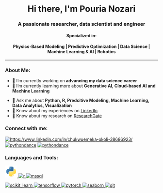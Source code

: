 <h1 align="center">Hi there, I'm Pouria Nozari</h1>

<h3 align="center">A passionate researcher, data scientist and engineer</h3>

<h4 align="center">Specialized in:</h4>
<h4 align="center"><span style="color": "red;">Physics-Based Modeling  |  Predictive Optimization  |  Data Science 
 |  Machine Learning & AI  |  Robotics</span></h4>

  ----


<h3 align="left">About Me:</h3>
<!-- ![](https://komarev.com/ghpvc/?username=chuksoo&style=flat) -->

- 🔭 I’m currently working on **advancing my data science career**
- 🌱 I’m currently learning more about **Generative AI, Cloud-based AI and Machine Learning**
<!--- 👯 I’m looking to collaborate on **Machine Learning projects**
- 👨‍💻 My data science projects are available at my [Data Science Portfolio](https://github.com/chuksoo/Data-Science-Portfolio)-->
- 💬 Ask me about **Python, R, Predcitive Modeling, Machine Learning, Data Analytics, Visualization**
- 📄 Know about my experiences on [LinkedIn](https://www.linkedin.com/in/pouria-nozari/)
- 📄 Know about my research on [ResearchGate](https://www.researchgate.net/profile/Pouria-Nozari)
  <!--- 🤝 I’m looking for help with **MLOps**-->

<h3 align="left">Connect with me:</h3>
<p align="left">
<a href="https://linkedin.com/in/https://www.linkedin.com/in/pouria-nozari/" target="blank"><img align="center" src="https://raw.githubusercontent.com/rahuldkjain/github-profile-readme-generator/master/src/images/icons/Social/linked-in-alt.svg" alt="https://www.linkedin.com/in/chukwuemeka-okoli-38686923/" height="30" width="40" /></a>
 <a href="mailto:nozari.pouria@gmail.com" target="blank"><img align="center" src="https://upload.wikimedia.org/wikipedia/commons/7/7e/Gmail_icon_%282020%29.svg" alt="pythondance" height="30" width="35" /></a>
<a href="https://www.leetcode.com/nozaripo" target="blank"><img align="center" src="https://raw.githubusercontent.com/rahuldkjain/github-profile-readme-generator/master/src/images/icons/Social/leet-code.svg" alt="pythondance" height="30" width="40" /></a>
</p>

<h3 align="left">Languages and Tools:</h3>
<p align="left"></a><a href="https://www.python.org" target="_blank" rel="noreferrer"> <img src="https://raw.githubusercontent.com/devicons/devicon/master/icons/python/python-original.svg" alt="python" width="40" height="40"/> </a><a href="https://www.r-project.org" target="_blank" rel="noreferrer"> <img src="https://www.r-project.org/logo/Rlogo.svg" alt="r" width="40" height="40"/> </a><a href="https://www.microsoft.com/en-us/sql-server" target="_blank" rel="noreferrer"> <img src="https://www.svgrepo.com/show/303229/microsoft-sql-server-logo.svg" alt="mssql" width="40" height="40"/> 

</a><a href="https://scikit-learn.org/" target="_blank" rel="noreferrer"> <img src="https://upload.wikimedia.org/wikipedia/commons/0/05/Scikit_learn_logo_small.svg" alt="scikit_learn" width="40" height="40"/> </a><a href="https://www.tensorflow.org" target="_blank" rel="noreferrer"> <img src="https://www.vectorlogo.zone/logos/tensorflow/tensorflow-icon.svg" alt="tensorflow" width="40" height="40"/></a><a href="https://pytorch.org/" target="_blank" rel="noreferrer"> <img src="https://www.vectorlogo.zone/logos/pytorch/pytorch-icon.svg" alt="pytorch" width="40" height="40"/> </a><a href="https://seaborn.pydata.org/" target="_blank" rel="noreferrer"> <img src="https://seaborn.pydata.org/_images/logo-mark-lightbg.svg" alt="seaborn" width="40" height="40"/> </a><a href="https://git-scm.com/" target="_blank" rel="noreferrer"> <img src="https://www.vectorlogo.zone/logos/git-scm/git-scm-icon.svg" alt="git" width="40" height="40"/>  
<!--
</a> <a href="https://www.docker.com/" target="_blank" rel="noreferrer"> <img src="https://raw.githubusercontent.com/devicons/devicon/master/icons/docker/docker-original-wordmark.svg" alt="docker" width="40" height="40"/> </a><a href="https://flask.palletsprojects.com/" target="_blank" rel="noreferrer"> <img src="https://www.vectorlogo.zone/logos/pocoo_flask/pocoo_flask-icon.svg" alt="flask" width="40" height="40"/>  </a><a href="https://hadoop.apache.org/" target="_blank" rel="noreferrer"> <img src="https://www.vectorlogo.zone/logos/apache_hadoop/apache_hadoop-icon.svg" alt="hadoop" width="40" height="40"/> </a>
<a href="https://heroku.com" target="_blank" rel="noreferrer"> <img src="https://www.vectorlogo.zone/logos/heroku/heroku-icon.svg" alt="heroku" width="40" height="40"/> </a><a href="https://hive.apache.org/" target="_blank" rel="noreferrer"> <img src="https://www.vectorlogo.zone/logos/apache_hive/apache_hive-icon.svg" alt="hive" width="40" height="40"/> </a><a href="https://kafka.apache.org/" target="_blank" rel="noreferrer"> <img src="https://www.vectorlogo.zone/logos/apache_kafka/apache_kafka-icon.svg" alt="kafka" width="40" height="40"/> </a> <a href="https://kubernetes.io" target="_blank" rel="noreferrer"> <img src="https://www.vectorlogo.zone/logos/kubernetes/kubernetes-icon.svg" alt="kubernetes" width="40" height="40"/> </a> 
-->
</p>

